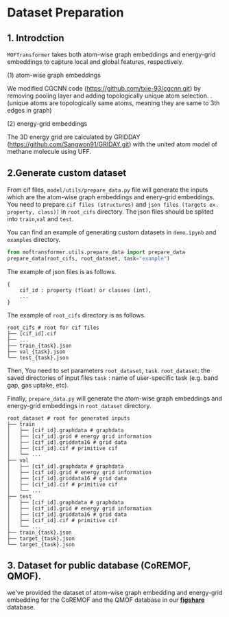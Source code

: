 # Dataset Preparation

## 1. Introdction

`MOFTransformer` takes both atom-wise graph embeddings and energy-grid embeddings to capture local and global features,
respectively.

(1) atom-wise graph embeddings

We modified CGCNN code (https://github.com/txie-93/cgcnn.git) by removing pooling layer and adding topologically unique
atom selection. .
(unique atoms are topologically same atoms, meaning they are same to 3th edges in graph)

(2) energy-grid embeddings

The 3D energy grid are calculated by GRIDDAY (https://github.com/Sangwon91/GRIDAY.git) with the united atom model of
methane molecule using UFF.

## 2.Generate custom dataset

From cif files, `model/utils/prepare_data.py` file will generate the inputs which are the atom-wise graph embeddings and
enery-grid embeddings.
You need to prepare `cif files (structures)` and `json files (targets ex. property, class)]` in `root_cifs` directory.
The json files should be splited into `train`,`val` and `test`.

You can find an example of generating custom datasets in `demo.ipynb` and `examples` directory.

```python
from moftransformer.utils.prepare_data import prepare_data
prepare_data(root_cifs, root_dataset, task="example") 
```

The example of json files is as follows.

```
{ 
    cif_id : property (float) or classes (int),
    ...
}
```

The example of `root_cifs` directory is as follows.

    root_cifs # root for cif files
    ├── [cif_id].cif
    ├── ...
    ├── train_{task}.json
    ├── val_{task}.json
    └── test_{task}.json

Then, You need to set parameters `root_dataset`, `task`.
`root_dataset`: the saved directories of input files
`task` : name of user-specific task (e.g. band gap, gas uptake, etc).

Finally, `prepare_data.py` will generate the atom-wise graph embeddings and energy-grid embeddings in `root_dataset`
directory.

    root_dataset # root for generated inputs 
    ├── train
    │   ├── [cif_id].graphdata # graphdata
    │   ├── [cif_id].grid # energy grid information
    │   ├── [cif_id].griddata16 # grid data
    │   ├── [cif_id].cif # primitive cif
    │   └── ...
    ├── val
    │   ├── [cif_id].graphdata # graphdata
    │   ├── [cif_id].grid # energy grid information
    │   ├── [cif_id].griddata16 # grid data
    │   ├── [cif_id].cif # primitive cif
    │   └── ...
    ├── test    
    │   ├── [cif_id].graphdata # graphdata
    │   ├── [cif_id].grid # energy grid information
    │   ├── [cif_id].griddata16 # grid data
    │   ├── [cif_id].cif # primitive cif
    │   └── ...
    ├── train_{task}.json
    ├── target_{task}.json
    └── target_{task}.json

## 3. Dataset for public database (CoREMOF, QMOF).

we've provided the dataset of atom-wise graph embedding and energy-grid embedding for the CoREMOF and the QMOF database
in our [**figshare**](https://figshare.com/articles/dataset/MOFTransformer/21155506) database.

